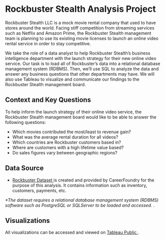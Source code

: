 # Rockbuster Stealth Analysis Project
Rockbuster Stealth LLC is a mock movie rental company that used to have stores around the world. Facing stiff competition from streaming services such as Netflix and Amazon Prime, the Rockbuster Stealth management team is planning to use its existing movie licenses to launch an online video rental service in order to stay competitive.

We take the role of a data analyst to help Rockbuster Stealth’s business intelligence department with the launch strategy for their new online video service. Our task is to load all of Rockbuster’s data into a relational database management system (RDBMS). Then, we’ll use SQL to analyze the data and answer any business questions that other departments may have. We will also use Tableau to visualize and communicate our findings to the Rockbuster Stealth management board. 

## Context and Key Questions
To help inform the launch strategy of their online video service, the Rockbuster Stealth management board would like to be able to answer the following questions:

* Which movies contributed the most/least to revenue gain?
* What was the average rental duration for all videos?
* Which countries are Rockbuster customers based in?
* Where are customers with a high lifetime value based?
* Do sales figures vary between geographic regions?

## Data Source
* <a href="https://drive.google.com/file/d/1C4t_wK6YiALo7E8kTdFFlrGrfxRXUVt8/view?usp=drive_link"> Rockbuster Dataset </a> is created and provided by CareerFoundry for the purpose of this analysis. It contains information such as inventory, customers, payments, etc.

<i> *The dataset requires a relational database management system (RDBMS) software such as PostgreSQL or SQLServer to be loaded and accessed. </i>.

## Visualizations
All visualizations can be accessed and viewed on <a href="https://public.tableau.com/app/profile/aymen.touihri/vizzes"> Tableau Public </a>.
